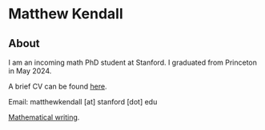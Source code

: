 # Matthew Kendall

## About
I am an incoming math PhD student at Stanford. I graduated from Princeton in May 2024.

A brief CV can be found <a href="/assets/CV-short-aug24.pdf" target="_blank">here</a>.

Email: matthewkendall [at] stanford [dot] edu

[Mathematical writing](./another-page.html).
